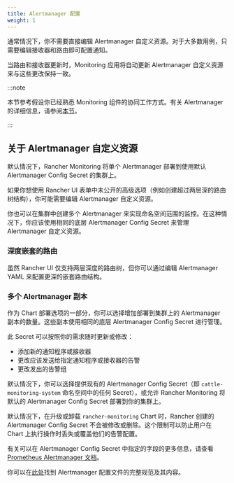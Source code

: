 ```yaml
---
title: Alertmanager 配置
weight: 1
---
```


通常情况下，你不需要直接编辑 Alertmanager 自定义资源。对于大多数用例，只需要编辑接收器和路由即可配置通知。

当路由和接收器更新时，Monitoring 应用将自动更新 Alertmanager 自定义资源来与这些更改保持一致。

:::note

本节参考假设你已经熟悉 Monitoring 组件的协同工作方式。有关 Alertmanager 的详细信息，请参阅[本节](../../../../explanations/integrations-in-rancher/monitoring-and-alerting/how-monitoring-works.md#3-alertmanager-工作原理)。

:::

## 关于 Alertmanager 自定义资源

默认情况下，Rancher Monitoring 将单个 Alertmanager 部署到使用默认 Alertmanager Config Secret 的集群上。

如果你想使用 Rancher UI 表单中未公开的高级选项（例如创建超过两层深的路由树结构），你可能需要编辑 Alertmanager 自定义资源。

你也可以在集群中创建多个 Alertmanager 来实现命名空间范围的监控。在这种情况下，你应该使用相同的底层 Alertmanager Config Secret 来管理 Alertmanager 自定义资源。

### 深度嵌套的路由

虽然 Rancher UI 仅支持两层深度的路由树，但你可以通过编辑 Alertmanager YAML 来配置更深的嵌套路由结构。

### 多个 Alertmanager 副本

作为 Chart 部署选项的一部分，你可以选择增加部署到集群上的 Alertmanager 副本的数量。这些副本使用相同的底层 Alertmanager Config Secret 进行管理。

此 Secret 可以按照你的需求随时更新或修改：

- 添加新的通知程序或接收器
- 更改应该发送给指定通知程序或接收器的告警
- 更改发出的告警组

默认情况下，你可以选择提供现有的 Alertmanager Config Secret（即 `cattle-monitoring-system` 命名空间中的任何 Secret），或允许 Rancher Monitoring 将默认的 Alertmanager Config Secret 部署到你的集群上。

默认情况下，在升级或卸载 `rancher-monitoring` Chart 时，Rancher 创建的 Alertmanager Config Secret 不会被修改或删除。这个限制可以防止用户在 Chart 上执行操作时丢失或覆盖他们的告警配置。

有关可以在 Alertmanager Config Secret 中指定的字段的更多信息，请查看 [Prometheus Alertmanager 文档](https://prometheus.io/docs/alerting/latest/alertmanager/)。

你可以在[此处](https://prometheus.io/docs/alerting/latest/configuration/#configuration-file)找到 Alertmanager 配置文件的完整规范及其内容。